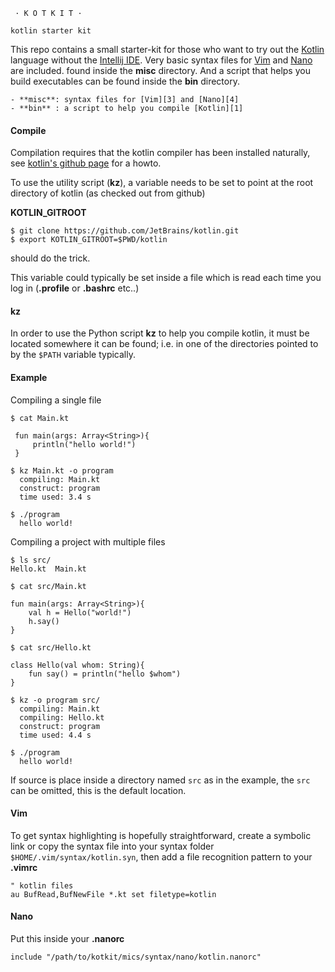 
     · K O T K I T ·

    kotlin starter kit


This repo contains a small starter-kit for those who want to try out
the [Kotlin][1] language without the [Intellij IDE][2].
Very basic syntax files for [Vim][3] and [Nano][4] are included.
found inside the **misc** directory. And a script that helps you
build executables can be found inside the **bin** directory.

    - **misc**: syntax files for [Vim][3] and [Nano][4]
    - **bin** : a script to help you compile [Kotlin][1]


#### Compile

Compilation requires that the kotlin compiler has been installed
naturally, see [kotlin's github page][5] for a howto.

To use the utility script (**kz**), a variable needs to be set
to point at the root directory of kotlin (as checked out from github)

**KOTLIN_GITROOT**
    
    $ git clone https://github.com/JetBrains/kotlin.git
    $ export KOTLIN_GITROOT=$PWD/kotlin

should do the trick.

This variable could typically be set inside a file which is read each
time you log in (**.profile** or **.bashrc** etc..)

#### kz

In order to use the Python script **kz** to help you compile kotlin, 
it must be located somewhere it can be found; i.e. in one of the 
directories pointed to by the `$PATH` variable typically.


#### Example

Compiling a single file

    $ cat Main.kt

     fun main(args: Array<String>){
         println("hello world!")
     }

    $ kz Main.kt -o program
      compiling: Main.kt
      construct: program
      time used: 3.4 s

    $ ./program
      hello world!


Compiling a project with multiple files

    $ ls src/
    Hello.kt  Main.kt

    $ cat src/Main.kt

    fun main(args: Array<String>){
        val h = Hello("world!")
        h.say()
    }

    $ cat src/Hello.kt

    class Hello(val whom: String){
        fun say() = println("hello $whom")
    }

    $ kz -o program src/
      compiling: Main.kt
      compiling: Hello.kt
      construct: program
      time used: 4.4 s

    $ ./program
      hello world!

If source is place inside a directory named `src` as in the example,
the `src` can be omitted, this is the default location.


#### Vim

To get syntax highlighting is hopefully straightforward,
create a symbolic link or copy the syntax file into your
syntax folder `$HOME/.vim/syntax/kotlin.syn`, then add a
file recognition pattern to your **.vimrc**

    " kotlin files
    au BufRead,BufNewFile *.kt set filetype=kotlin


#### Nano

Put this inside your **.nanorc**

    include "/path/to/kotkit/mics/syntax/nano/kotlin.nanorc"


[1]: http://confluence.jetbrains.net/display/Kotlin/Welcome "Kotlin homepage"
[2]: http://www.jetbrains.com/idea/ "Intellij homepage"
[3]: http://vim.org  "Vim homepage"
[4]: http://www.nano-editor.org/ "Nano homepage"
[5]: https://github.com/JetBrains/kotlin "Kotlin on github"
